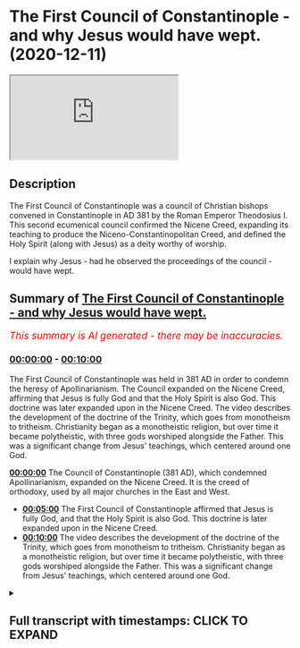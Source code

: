 # The First Council of Constantinople - and why Jesus would have wept. (2020-12-11)

<iframe loading='lazy' src='https://www.youtube.com/embed/Uei51koTiQU'></iframe>

## Description

The First Council of Constantinople was a council of Christian bishops convened in Constantinople in AD 381 by the Roman Emperor Theodosius I. This second ecumenical council confirmed the Nicene Creed, expanding its teaching to produce the Niceno-Constantinopolitan Creed, and defined the Holy Spirit (along with Jesus) as a deity worthy of worship. 

I explain why Jesus - had he observed the proceedings of the council - would have wept.

## Summary of [The First Council of Constantinople - and why Jesus would have wept.](https://www.youtube.com/watch?v=Uei51koTiQU)


*<span style="color:red; font-size:125%">This summary is AI generated - there may be inaccuracies</span>. [](/)*

### [00:00:00](https://www.youtube.com/watch?v=Uei51koTiQU&t=0) - [00:10:00](https://www.youtube.com/watch?v=Uei51koTiQU&t=600)

The First Council of Constantinople was held in 381 AD in order to condemn the heresy of Apollinarianism. The Council expanded on the Nicene Creed, affirming that Jesus is fully God and that the Holy Spirit is also God. This doctrine was later expanded upon in the Nicene Creed. The video describes the development of the doctrine of the Trinity, which goes from monotheism to tritheism. Christianity began as a monotheistic religion, but over time it became polytheistic, with three gods worshiped alongside the Father. This was a significant change from Jesus' teachings, which centered around one God.

**[00:00:00](https://www.youtube.com/watch?v=Uei51koTiQU&t=0)** The Council of Constantinople (381 AD), which condemned Apollinarianism, expanded on the Nicene Creed. It is the creed of orthodoxy, used by all major churches in the East and West.
* **[00:05:00](https://www.youtube.com/watch?v=Uei51koTiQU&t=300)** The First Council of Constantinople affirmed that Jesus is fully God, and that the Holy Spirit is also God. This doctrine is later expanded upon in the Nicene Creed.
* **[00:10:00](https://www.youtube.com/watch?v=Uei51koTiQU&t=600)** The video describes the development of the doctrine of the Trinity, which goes from monotheism to tritheism. Christianity began as a monotheistic religion, but over time it became polytheistic, with three gods worshiped alongside the Father. This was a significant change from Jesus' teachings, which centered around one God.

<details><summary><h2>Full transcript with timestamps: CLICK TO EXPAND</h2></summary>

[0:00:01](https://youtu.be/Uei51koTiQU?t=1) well in this uh second  
[0:00:03](https://youtu.be/Uei51koTiQU?t=3) video in the series of seven about the  
[0:00:05](https://youtu.be/Uei51koTiQU?t=5) seven  
[0:00:06](https://youtu.be/Uei51koTiQU?t=6) uh ecumenical councils the church that  
[0:00:09](https://youtu.be/Uei51koTiQU?t=9) is universal councils  
[0:00:11](https://youtu.be/Uei51koTiQU?t=11) that were called um gatherings of  
[0:00:13](https://youtu.be/Uei51koTiQU?t=13) bishops usually under an emperor  
[0:00:15](https://youtu.be/Uei51koTiQU?t=15) to thrash out christian doctrine to  
[0:00:17](https://youtu.be/Uei51koTiQU?t=17) denounce heretics  
[0:00:18](https://youtu.be/Uei51koTiQU?t=18) i want to talk about the council of  
[0:00:22](https://youtu.be/Uei51koTiQU?t=22) constantinople which was called by the  
[0:00:24](https://youtu.be/Uei51koTiQU?t=24) emperor  
[0:00:25](https://youtu.be/Uei51koTiQU?t=25) theodosius in 381 a.d  
[0:00:29](https://youtu.be/Uei51koTiQU?t=29) but before i get into that i just want  
[0:00:30](https://youtu.be/Uei51koTiQU?t=30) to go back to the  
[0:00:33](https://youtu.be/Uei51koTiQU?t=33) nicene creed to the council of nicaea  
[0:00:36](https://youtu.be/Uei51koTiQU?t=36) called by the emperor constantine who  
[0:00:38](https://youtu.be/Uei51koTiQU?t=38) was the first  
[0:00:39](https://youtu.be/Uei51koTiQU?t=39) christian emperor of the roman empire  
[0:00:42](https://youtu.be/Uei51koTiQU?t=42) and  
[0:00:43](https://youtu.be/Uei51koTiQU?t=43) when he passed away and his son  
[0:00:46](https://youtu.be/Uei51koTiQU?t=46) constantine  
[0:00:47](https://youtu.be/Uei51koTiQU?t=47) uh the second uh took over and his son  
[0:00:50](https://youtu.be/Uei51koTiQU?t=50) after him  
[0:00:51](https://youtu.be/Uei51koTiQU?t=51) and they were aryan emperors in other  
[0:00:54](https://youtu.be/Uei51koTiQU?t=54) words they rejected their fathers or  
[0:00:56](https://youtu.be/Uei51koTiQU?t=56) grandfather's views about  
[0:00:58](https://youtu.be/Uei51koTiQU?t=58) uh jesus being as  
[0:01:01](https://youtu.be/Uei51koTiQU?t=61) god as divine as the father being equal  
[0:01:05](https://youtu.be/Uei51koTiQU?t=65) in deity both being of the same  
[0:01:08](https://youtu.be/Uei51koTiQU?t=68) substance of the same being  
[0:01:09](https://youtu.be/Uei51koTiQU?t=69) as each other of one being and uh  
[0:01:13](https://youtu.be/Uei51koTiQU?t=73) the the aryans rejected this uh  
[0:01:15](https://youtu.be/Uei51koTiQU?t=75) believing that  
[0:01:16](https://youtu.be/Uei51koTiQU?t=76) christ had a beginning he was created by  
[0:01:19](https://youtu.be/Uei51koTiQU?t=79) the father  
[0:01:20](https://youtu.be/Uei51koTiQU?t=80) so even though you could use divine  
[0:01:21](https://youtu.be/Uei51koTiQU?t=81) language of him uh you could call him  
[0:01:24](https://youtu.be/Uei51koTiQU?t=84) divine  
[0:01:25](https://youtu.be/Uei51koTiQU?t=85) he was not god in the ultimate sense so  
[0:01:28](https://youtu.be/Uei51koTiQU?t=88) the people who succeeded constantine his  
[0:01:30](https://youtu.be/Uei51koTiQU?t=90) son  
[0:01:30](https://youtu.be/Uei51koTiQU?t=90) uh and and his son uh were aryans  
[0:01:34](https://youtu.be/Uei51koTiQU?t=94) and also other um so-called heresies  
[0:01:38](https://youtu.be/Uei51koTiQU?t=98) came about i call them so-called because  
[0:01:40](https://youtu.be/Uei51koTiQU?t=100) obviously this is from the point of view  
[0:01:41](https://youtu.be/Uei51koTiQU?t=101) of the  
[0:01:42](https://youtu.be/Uei51koTiQU?t=102) of what became the traditional orthodox  
[0:01:44](https://youtu.be/Uei51koTiQU?t=104) catholic church  
[0:01:45](https://youtu.be/Uei51koTiQU?t=105) uh you may think the so-called heresies  
[0:01:48](https://youtu.be/Uei51koTiQU?t=108) were actually true  
[0:01:49](https://youtu.be/Uei51koTiQU?t=109) uh uh and accurate in in what in their  
[0:01:51](https://youtu.be/Uei51koTiQU?t=111) views  
[0:01:52](https://youtu.be/Uei51koTiQU?t=112) uh one of the views um was um  
[0:01:55](https://youtu.be/Uei51koTiQU?t=115) popularly uh is popularly known as  
[0:01:57](https://youtu.be/Uei51koTiQU?t=117) apollinarianism  
[0:01:58](https://youtu.be/Uei51koTiQU?t=118) and this came about by a chap called  
[0:02:00](https://youtu.be/Uei51koTiQU?t=120) apollinarius  
[0:02:02](https://youtu.be/Uei51koTiQU?t=122) um and he was a supporter of the council  
[0:02:04](https://youtu.be/Uei51koTiQU?t=124) of nicaea the nicene creed  
[0:02:06](https://youtu.be/Uei51koTiQU?t=126) but he kind of pushed it a bit too far  
[0:02:08](https://youtu.be/Uei51koTiQU?t=128) and he ended up saying  
[0:02:10](https://youtu.be/Uei51koTiQU?t=130) perhaps in spite of himself he didn't  
[0:02:12](https://youtu.be/Uei51koTiQU?t=132) want to be a heretic  
[0:02:14](https://youtu.be/Uei51koTiQU?t=134) uh because he was condemned uh he ended  
[0:02:16](https://youtu.be/Uei51koTiQU?t=136) up saying that yeah jesus had a human  
[0:02:18](https://youtu.be/Uei51koTiQU?t=138) body but his mind his soul was divine  
[0:02:21](https://youtu.be/Uei51koTiQU?t=141) so it's kind of like you know god  
[0:02:22](https://youtu.be/Uei51koTiQU?t=142) dressed in a suit of  
[0:02:24](https://youtu.be/Uei51koTiQU?t=144) human flesh if you like he wasn't fully  
[0:02:26](https://youtu.be/Uei51koTiQU?t=146) human jesus  
[0:02:28](https://youtu.be/Uei51koTiQU?t=148) and he uh he was just his uh body that  
[0:02:30](https://youtu.be/Uei51koTiQU?t=150) was obviously human  
[0:02:32](https://youtu.be/Uei51koTiQU?t=152) but his soul his mind was completely  
[0:02:35](https://youtu.be/Uei51koTiQU?t=155) divine and this was um an understanding  
[0:02:38](https://youtu.be/Uei51koTiQU?t=158) of the incarnation that was subsequently  
[0:02:40](https://youtu.be/Uei51koTiQU?t=160) condemned  
[0:02:41](https://youtu.be/Uei51koTiQU?t=161) at the council of constantinople  
[0:02:46](https://youtu.be/Uei51koTiQU?t=166) now the other really important thing  
[0:02:48](https://youtu.be/Uei51koTiQU?t=168) about the council  
[0:02:49](https://youtu.be/Uei51koTiQU?t=169) um is to do with the holy spirit which  
[0:02:52](https://youtu.be/Uei51koTiQU?t=172) had not been mentioned before  
[0:02:53](https://youtu.be/Uei51koTiQU?t=173) very much at all at the council of  
[0:02:55](https://youtu.be/Uei51koTiQU?t=175) nicaea at the council of nicaea if  
[0:02:57](https://youtu.be/Uei51koTiQU?t=177) you've not  
[0:02:58](https://youtu.be/Uei51koTiQU?t=178) come across it before um it mentions  
[0:03:01](https://youtu.be/Uei51koTiQU?t=181) very briefly the holy spirit it says  
[0:03:03](https://youtu.be/Uei51koTiQU?t=183) you know we believe in one god the  
[0:03:05](https://youtu.be/Uei51koTiQU?t=185) father almighty the maker  
[0:03:07](https://youtu.be/Uei51koTiQU?t=187) of all things we believe in jesus and it  
[0:03:08](https://youtu.be/Uei51koTiQU?t=188) talks about how jesus one being  
[0:03:11](https://youtu.be/Uei51koTiQU?t=191) um homo eusion or consubstantial with  
[0:03:14](https://youtu.be/Uei51koTiQU?t=194) god the father  
[0:03:15](https://youtu.be/Uei51koTiQU?t=195) um how jesus died and rose again and  
[0:03:18](https://youtu.be/Uei51koTiQU?t=198) then it says  
[0:03:19](https://youtu.be/Uei51koTiQU?t=199) we believe in the holy spirit full stop  
[0:03:22](https://youtu.be/Uei51koTiQU?t=202) and that's it  
[0:03:23](https://youtu.be/Uei51koTiQU?t=203) and that is all that nice here says  
[0:03:25](https://youtu.be/Uei51koTiQU?t=205) about the holy spirit so who is the holy  
[0:03:27](https://youtu.be/Uei51koTiQU?t=207) spirit  
[0:03:28](https://youtu.be/Uei51koTiQU?t=208) what's his relationship between uh to  
[0:03:30](https://youtu.be/Uei51koTiQU?t=210) the father and to the son  
[0:03:32](https://youtu.be/Uei51koTiQU?t=212) doesn't really go into that so the  
[0:03:34](https://youtu.be/Uei51koTiQU?t=214) another thing that the council  
[0:03:35](https://youtu.be/Uei51koTiQU?t=215) did was to really expand on this and  
[0:03:40](https://youtu.be/Uei51koTiQU?t=220) revise the nicene creed  
[0:03:43](https://youtu.be/Uei51koTiQU?t=223) in such a way in fact the nicene creed  
[0:03:46](https://youtu.be/Uei51koTiQU?t=226) as it's called today  
[0:03:47](https://youtu.be/Uei51koTiQU?t=227) is really the nicene constantinople  
[0:03:50](https://youtu.be/Uei51koTiQU?t=230) creed  
[0:03:51](https://youtu.be/Uei51koTiQU?t=231) that's actually the creed that's read in  
[0:03:54](https://youtu.be/Uei51koTiQU?t=234) all the major  
[0:03:55](https://youtu.be/Uei51koTiQU?t=235) churches of the east to the orthodox  
[0:03:57](https://youtu.be/Uei51koTiQU?t=237) churches and the west in  
[0:03:59](https://youtu.be/Uei51koTiQU?t=239) the catholic churches the anglican  
[0:04:00](https://youtu.be/Uei51koTiQU?t=240) church and so on is the revised nicene  
[0:04:03](https://youtu.be/Uei51koTiQU?t=243) creed that's really  
[0:04:04](https://youtu.be/Uei51koTiQU?t=244) the orthodox touchstone uh of  
[0:04:07](https://youtu.be/Uei51koTiQU?t=247) of orthodoxy and truth um  
[0:04:11](https://youtu.be/Uei51koTiQU?t=251) for christians um and why was the ho why  
[0:04:14](https://youtu.be/Uei51koTiQU?t=254) did this become an issue because  
[0:04:16](https://youtu.be/Uei51koTiQU?t=256) prominent churchmen were saying look the  
[0:04:19](https://youtu.be/Uei51koTiQU?t=259) holy spirit  
[0:04:20](https://youtu.be/Uei51koTiQU?t=260) isn't god he's not fully god only the  
[0:04:23](https://youtu.be/Uei51koTiQU?t=263) father is fully god  
[0:04:24](https://youtu.be/Uei51koTiQU?t=264) and as we saw in the first video the  
[0:04:27](https://youtu.be/Uei51koTiQU?t=267) verses in the bible  
[0:04:28](https://youtu.be/Uei51koTiQU?t=268) that say that where jesus says in in  
[0:04:31](https://youtu.be/Uei51koTiQU?t=271) john's gospel  
[0:04:33](https://youtu.be/Uei51koTiQU?t=273) um that he prays and he prays that  
[0:04:36](https://youtu.be/Uei51koTiQU?t=276) this is eternal life that they may know  
[0:04:38](https://youtu.be/Uei51koTiQU?t=278) you the only true god  
[0:04:41](https://youtu.be/Uei51koTiQU?t=281) and jesus christ whom you have sent  
[0:04:44](https://youtu.be/Uei51koTiQU?t=284) so jesus himself refers to the father  
[0:04:47](https://youtu.be/Uei51koTiQU?t=287) as the only true god he's not including  
[0:04:51](https://youtu.be/Uei51koTiQU?t=291) himself  
[0:04:52](https://youtu.be/Uei51koTiQU?t=292) in the godhead as divine at all  
[0:04:55](https://youtu.be/Uei51koTiQU?t=295) and there are other verses all over the  
[0:04:57](https://youtu.be/Uei51koTiQU?t=297) place in the bible where  
[0:04:58](https://youtu.be/Uei51koTiQU?t=298) jesus is clearly distinguished from god  
[0:05:00](https://youtu.be/Uei51koTiQU?t=300) you know jesus prays to god  
[0:05:02](https://youtu.be/Uei51koTiQU?t=302) he feels abandoned by god on the cross  
[0:05:04](https://youtu.be/Uei51koTiQU?t=304) my god my god why have you abandoned me  
[0:05:06](https://youtu.be/Uei51koTiQU?t=306) i mean it says that in mark's gospel of  
[0:05:08](https://youtu.be/Uei51koTiQU?t=308) matthew's gospel um he doesn't know  
[0:05:10](https://youtu.be/Uei51koTiQU?t=310) things  
[0:05:11](https://youtu.be/Uei51koTiQU?t=311) though he's not omniscient and and so on  
[0:05:14](https://youtu.be/Uei51koTiQU?t=314) so clearly he's not exhibiting  
[0:05:16](https://youtu.be/Uei51koTiQU?t=316) any of these uh divine characteristics  
[0:05:18](https://youtu.be/Uei51koTiQU?t=318) that we would normally expect of god  
[0:05:21](https://youtu.be/Uei51koTiQU?t=321) um so um  
[0:05:25](https://youtu.be/Uei51koTiQU?t=325) some people were denying some church  
[0:05:27](https://youtu.be/Uei51koTiQU?t=327) women denying the holy spirit was god  
[0:05:28](https://youtu.be/Uei51koTiQU?t=328) why because only if the father is god  
[0:05:31](https://youtu.be/Uei51koTiQU?t=331) if you start having other people other  
[0:05:32](https://youtu.be/Uei51koTiQU?t=332) forces other entities that are also god  
[0:05:35](https://youtu.be/Uei51koTiQU?t=335) so you've got jesus also god the holy  
[0:05:37](https://youtu.be/Uei51koTiQU?t=337) spirit is also god  
[0:05:38](https://youtu.be/Uei51koTiQU?t=338) how many gods are there um so  
[0:05:42](https://youtu.be/Uei51koTiQU?t=342) these people were after nicaea were  
[0:05:45](https://youtu.be/Uei51koTiQU?t=345) quite  
[0:05:45](https://youtu.be/Uei51koTiQU?t=345) emphatic about that now this was  
[0:05:48](https://youtu.be/Uei51koTiQU?t=348) condemned by  
[0:05:49](https://youtu.be/Uei51koTiQU?t=349) for example the pope pope damascus the  
[0:05:51](https://youtu.be/Uei51koTiQU?t=351) first at that time he said no no  
[0:05:53](https://youtu.be/Uei51koTiQU?t=353) no the holy spirit is fully god he's a  
[0:05:55](https://youtu.be/Uei51koTiQU?t=355) person  
[0:05:56](https://youtu.be/Uei51koTiQU?t=356) alongside god the father who's also a  
[0:05:58](https://youtu.be/Uei51koTiQU?t=358) person alongside jesus was also a person  
[0:06:00](https://youtu.be/Uei51koTiQU?t=360) um and theodosius the roman empire up  
[0:06:03](https://youtu.be/Uei51koTiQU?t=363) roman emperor  
[0:06:04](https://youtu.be/Uei51koTiQU?t=364) called this council the first council of  
[0:06:06](https://youtu.be/Uei51koTiQU?t=366) constantinople  
[0:06:08](https://youtu.be/Uei51koTiQU?t=368) in 381 to settle a whole bunch of these  
[0:06:10](https://youtu.be/Uei51koTiQU?t=370) issues and to reinforce to restate  
[0:06:13](https://youtu.be/Uei51koTiQU?t=373) that the truth was the council of nicaea  
[0:06:16](https://youtu.be/Uei51koTiQU?t=376) he revised it to add bits in  
[0:06:18](https://youtu.be/Uei51koTiQU?t=378) to condemn these people who were saying  
[0:06:21](https://youtu.be/Uei51koTiQU?t=381) the holy spirit  
[0:06:22](https://youtu.be/Uei51koTiQU?t=382) also wasn't god um and so he expanded it  
[0:06:26](https://youtu.be/Uei51koTiQU?t=386) and revised it  
[0:06:27](https://youtu.be/Uei51koTiQU?t=387) there were some cannons as they're  
[0:06:29](https://youtu.be/Uei51koTiQU?t=389) called that these are doctrinal  
[0:06:31](https://youtu.be/Uei51koTiQU?t=391) statements from the council that um  
[0:06:35](https://youtu.be/Uei51koTiQU?t=395) they're called cannons they are  
[0:06:38](https://youtu.be/Uei51koTiQU?t=398) doctrinal decrees  
[0:06:40](https://youtu.be/Uei51koTiQU?t=400) stating uh in this case uh that the  
[0:06:43](https://youtu.be/Uei51koTiQU?t=403) heresies were  
[0:06:44](https://youtu.be/Uei51koTiQU?t=404) outlawed so the aryans who said that  
[0:06:48](https://youtu.be/Uei51koTiQU?t=408) jesus was a created being  
[0:06:49](https://youtu.be/Uei51koTiQU?t=409) these were outlawed uh by the state  
[0:06:53](https://youtu.be/Uei51koTiQU?t=413) by this decree um the  
[0:06:56](https://youtu.be/Uei51koTiQU?t=416) the other canon of firm nicaea as the  
[0:06:59](https://youtu.be/Uei51koTiQU?t=419) truth and also the bishop of  
[0:07:00](https://youtu.be/Uei51koTiQU?t=420) constantinople  
[0:07:02](https://youtu.be/Uei51koTiQU?t=422) who was until then subordinate to the  
[0:07:04](https://youtu.be/Uei51koTiQU?t=424) pope  
[0:07:05](https://youtu.be/Uei51koTiQU?t=425) it was decided to raise his status to  
[0:07:07](https://youtu.be/Uei51koTiQU?t=427) equal to the pope  
[0:07:09](https://youtu.be/Uei51koTiQU?t=429) um so these were come  
[0:07:12](https://youtu.be/Uei51koTiQU?t=432) some of the issues but principally it  
[0:07:14](https://youtu.be/Uei51koTiQU?t=434) was to reassert  
[0:07:16](https://youtu.be/Uei51koTiQU?t=436) the truth of nicaea  
[0:07:19](https://youtu.be/Uei51koTiQU?t=439) even though theodosi is his predecessors  
[0:07:24](https://youtu.be/Uei51koTiQU?t=444) constantine won constantine too and many  
[0:07:26](https://youtu.be/Uei51koTiQU?t=446) bishops  
[0:07:27](https://youtu.be/Uei51koTiQU?t=447) had decided actually jesus was not god  
[0:07:29](https://youtu.be/Uei51koTiQU?t=449) and that he was created  
[0:07:31](https://youtu.be/Uei51koTiQU?t=451) so you had this thing you know in the  
[0:07:34](https://youtu.be/Uei51koTiQU?t=454) council of nicaea you had by majority  
[0:07:36](https://youtu.be/Uei51koTiQU?t=456) vote deciding that jesus was fully god  
[0:07:39](https://youtu.be/Uei51koTiQU?t=459) and then after that constantine dies and  
[0:07:41](https://youtu.be/Uei51koTiQU?t=461) you get kind of differing views coming  
[0:07:43](https://youtu.be/Uei51koTiQU?t=463) back saying well actually no he's not  
[0:07:44](https://youtu.be/Uei51koTiQU?t=464) really god because let me look at these  
[0:07:45](https://youtu.be/Uei51koTiQU?t=465) passages in scripture jesus says  
[0:07:47](https://youtu.be/Uei51koTiQU?t=467) the father is greater than i you know he  
[0:07:49](https://youtu.be/Uei51koTiQU?t=469) prays to god he's how can he be god  
[0:07:51](https://youtu.be/Uei51koTiQU?t=471) that there are so many pastors in the  
[0:07:52](https://youtu.be/Uei51koTiQU?t=472) bible that do not sit uh comfortably at  
[0:07:55](https://youtu.be/Uei51koTiQU?t=475) all with this idea  
[0:07:56](https://youtu.be/Uei51koTiQU?t=476) so many people were persuaded by that  
[0:07:58](https://youtu.be/Uei51koTiQU?t=478) and then theodosius comes along and he's  
[0:08:00](https://youtu.be/Uei51koTiQU?t=480) very violent actually  
[0:08:01](https://youtu.be/Uei51koTiQU?t=481) i mean his father was executed and he he  
[0:08:04](https://youtu.be/Uei51koTiQU?t=484) was very a very violent man himself  
[0:08:06](https://youtu.be/Uei51koTiQU?t=486) and he enforced this on the roman empire  
[0:08:08](https://youtu.be/Uei51koTiQU?t=488) and it became an offense  
[0:08:10](https://youtu.be/Uei51koTiQU?t=490) against the state to uh to be a heretic  
[0:08:13](https://youtu.be/Uei51koTiQU?t=493) to to disagree with what his views were  
[0:08:17](https://youtu.be/Uei51koTiQU?t=497) so um and you see here the beginnings of  
[0:08:19](https://youtu.be/Uei51koTiQU?t=499) the medieval period don't you where  
[0:08:20](https://youtu.be/Uei51koTiQU?t=500) the church really uh has a massive  
[0:08:23](https://youtu.be/Uei51koTiQU?t=503) social role  
[0:08:24](https://youtu.be/Uei51koTiQU?t=504) in enforcing uh its views on the people  
[0:08:27](https://youtu.be/Uei51koTiQU?t=507) and lower behind if you  
[0:08:28](https://youtu.be/Uei51koTiQU?t=508) disagree you will be uh you could be uh  
[0:08:31](https://youtu.be/Uei51koTiQU?t=511) punished uh even executed if you  
[0:08:33](https://youtu.be/Uei51koTiQU?t=513) publicly deny the trinity  
[0:08:36](https://youtu.be/Uei51koTiQU?t=516) so uh these are some of the issues uh  
[0:08:39](https://youtu.be/Uei51koTiQU?t=519) that  
[0:08:39](https://youtu.be/Uei51koTiQU?t=519) came about the holy spirit now uh let me  
[0:08:43](https://youtu.be/Uei51koTiQU?t=523) just get this  
[0:08:44](https://youtu.be/Uei51koTiQU?t=524) so in the first council of  
[0:08:46](https://youtu.be/Uei51koTiQU?t=526) constantinople in 381  
[0:08:50](https://youtu.be/Uei51koTiQU?t=530) whereas at nicaea you had the mention of  
[0:08:52](https://youtu.be/Uei51koTiQU?t=532) the holy spirit  
[0:08:53](https://youtu.be/Uei51koTiQU?t=533) nothing more in the constantinople creed  
[0:08:56](https://youtu.be/Uei51koTiQU?t=536) you have this  
[0:08:57](https://youtu.be/Uei51koTiQU?t=537) that we believe in one holy catholic and  
[0:08:59](https://youtu.be/Uei51koTiQU?t=539) apostolic church  
[0:09:01](https://youtu.be/Uei51koTiQU?t=541) we acknowledge one baptism for the  
[0:09:03](https://youtu.be/Uei51koTiQU?t=543) forgiveness of sins  
[0:09:04](https://youtu.be/Uei51koTiQU?t=544) we look for the resurrection of the dead  
[0:09:06](https://youtu.be/Uei51koTiQU?t=546) and the life of the world to come  
[0:09:08](https://youtu.be/Uei51koTiQU?t=548) and we believe in the holy spirit the  
[0:09:10](https://youtu.be/Uei51koTiQU?t=550) lord  
[0:09:11](https://youtu.be/Uei51koTiQU?t=551) and giver of life who proceeds from the  
[0:09:14](https://youtu.be/Uei51koTiQU?t=554) father  
[0:09:14](https://youtu.be/Uei51koTiQU?t=554) with the father and the son together is  
[0:09:17](https://youtu.be/Uei51koTiQU?t=557) worshiped and glorified  
[0:09:19](https://youtu.be/Uei51koTiQU?t=559) who spoke by the prophets now everything  
[0:09:22](https://youtu.be/Uei51koTiQU?t=562) i've just read there  
[0:09:23](https://youtu.be/Uei51koTiQU?t=563) has been added in to the nicene creed so  
[0:09:26](https://youtu.be/Uei51koTiQU?t=566) the idea for example we acknowledge one  
[0:09:29](https://youtu.be/Uei51koTiQU?t=569) baptism for the remission of sins the  
[0:09:30](https://youtu.be/Uei51koTiQU?t=570) idea that baptism as it as  
[0:09:32](https://youtu.be/Uei51koTiQU?t=572) such forgives your sins  
[0:09:37](https://youtu.be/Uei51koTiQU?t=577) is added in is that extraordinary did  
[0:09:39](https://youtu.be/Uei51koTiQU?t=579) jesus  
[0:09:40](https://youtu.be/Uei51koTiQU?t=580) preach did he go around saying you know  
[0:09:42](https://youtu.be/Uei51koTiQU?t=582) have have some baptism and you will be  
[0:09:44](https://youtu.be/Uei51koTiQU?t=584) saved  
[0:09:44](https://youtu.be/Uei51koTiQU?t=584) so baptism itself uh remits  
[0:09:47](https://youtu.be/Uei51koTiQU?t=587) sin um the what the idea the one holy  
[0:09:51](https://youtu.be/Uei51koTiQU?t=591) catholic apostolic church that's the  
[0:09:53](https://youtu.be/Uei51koTiQU?t=593) first time that's in the creed  
[0:09:55](https://youtu.be/Uei51koTiQU?t=595) and then to the holy spirit the holy  
[0:09:57](https://youtu.be/Uei51koTiQU?t=597) spirit is now the lord  
[0:09:58](https://youtu.be/Uei51koTiQU?t=598) the giver of life who proceeds from the  
[0:10:00](https://youtu.be/Uei51koTiQU?t=600) father  
[0:10:01](https://youtu.be/Uei51koTiQU?t=601) with the father and the son is worshiped  
[0:10:03](https://youtu.be/Uei51koTiQU?t=603) and glorified  
[0:10:05](https://youtu.be/Uei51koTiQU?t=605) so you have three beings now  
[0:10:08](https://youtu.be/Uei51koTiQU?t=608) who are worshiped you have the father  
[0:10:10](https://youtu.be/Uei51koTiQU?t=610) who has got his worship the son who is  
[0:10:12](https://youtu.be/Uei51koTiQU?t=612) god who's worshipped  
[0:10:13](https://youtu.be/Uei51koTiQU?t=613) and clearly the holy spirit who is also  
[0:10:17](https://youtu.be/Uei51koTiQU?t=617) worshiped so each is fully god  
[0:10:20](https://youtu.be/Uei51koTiQU?t=620) and my mass isn't great but i make that  
[0:10:23](https://youtu.be/Uei51koTiQU?t=623) three  
[0:10:24](https://youtu.be/Uei51koTiQU?t=624) beings who are fully god all of whom  
[0:10:27](https://youtu.be/Uei51koTiQU?t=627) are together it says are to be  
[0:10:29](https://youtu.be/Uei51koTiQU?t=629) worshipped and  
[0:10:30](https://youtu.be/Uei51koTiQU?t=630) all of them are to be worshipped and  
[0:10:32](https://youtu.be/Uei51koTiQU?t=632) glorified  
[0:10:34](https://youtu.be/Uei51koTiQU?t=634) wow now that wasn't in nicaea uh he was  
[0:10:36](https://youtu.be/Uei51koTiQU?t=636) added to the nicen creed  
[0:10:38](https://youtu.be/Uei51koTiQU?t=638) and so as i said before today when  
[0:10:40](https://youtu.be/Uei51koTiQU?t=640) christians uh  
[0:10:41](https://youtu.be/Uei51koTiQU?t=641) recite which they do the nice and creed  
[0:10:44](https://youtu.be/Uei51koTiQU?t=644) they mean this revised creed which  
[0:10:46](https://youtu.be/Uei51koTiQU?t=646) includes the bit about how baptism saves  
[0:10:48](https://youtu.be/Uei51koTiQU?t=648) you  
[0:10:49](https://youtu.be/Uei51koTiQU?t=649) and a bit about the three entities that  
[0:10:51](https://youtu.be/Uei51koTiQU?t=651) are now worshipped  
[0:10:52](https://youtu.be/Uei51koTiQU?t=652) together the word together is in the  
[0:10:55](https://youtu.be/Uei51koTiQU?t=655) creed  
[0:10:55](https://youtu.be/Uei51koTiQU?t=655) so you get a collective is a group of  
[0:10:58](https://youtu.be/Uei51koTiQU?t=658) group of beings group of individuals  
[0:11:00](https://youtu.be/Uei51koTiQU?t=660) who are all worshiped together  
[0:11:04](https://youtu.be/Uei51koTiQU?t=664) as god of course so although the word  
[0:11:07](https://youtu.be/Uei51koTiQU?t=667) trinity is not mentioned clearly this is  
[0:11:09](https://youtu.be/Uei51koTiQU?t=669) trinitarian trinity  
[0:11:10](https://youtu.be/Uei51koTiQU?t=670) the doctrine of the trinity as such will  
[0:11:12](https://youtu.be/Uei51koTiQU?t=672) be addressed in a later council  
[0:11:14](https://youtu.be/Uei51koTiQU?t=674) which god willing i'll make a video on  
[0:11:17](https://youtu.be/Uei51koTiQU?t=677) but you can see  
[0:11:18](https://youtu.be/Uei51koTiQU?t=678) how uh the development i mean how far we  
[0:11:21](https://youtu.be/Uei51koTiQU?t=681) have moved from  
[0:11:22](https://youtu.be/Uei51koTiQU?t=682) jesus in in uh in galilee  
[0:11:25](https://youtu.be/Uei51koTiQU?t=685) preaching god and his kingdom  
[0:11:28](https://youtu.be/Uei51koTiQU?t=688) and now we have three entities who are  
[0:11:31](https://youtu.be/Uei51koTiQU?t=691) now proclaimed and worshipped  
[0:11:33](https://youtu.be/Uei51koTiQU?t=693) as god is this trini is this tritheism  
[0:11:37](https://youtu.be/Uei51koTiQU?t=697) um i think i think it is actually  
[0:11:41](https://youtu.be/Uei51koTiQU?t=701) many people say it's not because  
[0:11:42](https://youtu.be/Uei51koTiQU?t=702) christians still profess belief in one  
[0:11:44](https://youtu.be/Uei51koTiQU?t=704) god  
[0:11:45](https://youtu.be/Uei51koTiQU?t=705) but it the the the this is stretched to  
[0:11:48](https://youtu.be/Uei51koTiQU?t=708) such an extent  
[0:11:49](https://youtu.be/Uei51koTiQU?t=709) that it breaks i think that if if each  
[0:11:52](https://youtu.be/Uei51koTiQU?t=712) of the constituent  
[0:11:54](https://youtu.be/Uei51koTiQU?t=714) deities each of which is named and  
[0:11:57](https://youtu.be/Uei51koTiQU?t=717) worshiped and glorified individually  
[0:12:00](https://youtu.be/Uei51koTiQU?t=720) uh this stretches the definition and  
[0:12:02](https://youtu.be/Uei51koTiQU?t=722) it's kind of like a polytheistic  
[0:12:04](https://youtu.be/Uei51koTiQU?t=724) monotheism as a a paradox of course  
[0:12:07](https://youtu.be/Uei51koTiQU?t=727) or monotheistic polytheism it's a  
[0:12:09](https://youtu.be/Uei51koTiQU?t=729) politic it's a monotheism that is  
[0:12:11](https://youtu.be/Uei51koTiQU?t=731) polytheistic it's kind of a  
[0:12:12](https://youtu.be/Uei51koTiQU?t=732) contradiction  
[0:12:13](https://youtu.be/Uei51koTiQU?t=733) it both affirms and denies what it  
[0:12:15](https://youtu.be/Uei51koTiQU?t=735) claims to believe  
[0:12:16](https://youtu.be/Uei51koTiQU?t=736) um so um so  
[0:12:20](https://youtu.be/Uei51koTiQU?t=740) as i say that council uh uh issued this  
[0:12:23](https://youtu.be/Uei51koTiQU?t=743) creed  
[0:12:24](https://youtu.be/Uei51koTiQU?t=744) and it was enforced with state power  
[0:12:28](https://youtu.be/Uei51koTiQU?t=748) if you disagreed with this if you're an  
[0:12:30](https://youtu.be/Uei51koTiQU?t=750) aryan if you said jesus  
[0:12:31](https://youtu.be/Uei51koTiQU?t=751) is not god you were punished it also  
[0:12:34](https://youtu.be/Uei51koTiQU?t=754) outlawed  
[0:12:35](https://youtu.be/Uei51koTiQU?t=755) uh by the by all pagan practices the  
[0:12:38](https://youtu.be/Uei51koTiQU?t=758) temples were closed they were more than  
[0:12:40](https://youtu.be/Uei51koTiQU?t=760) closed they were ransacked burnt down  
[0:12:42](https://youtu.be/Uei51koTiQU?t=762) uh violence was committed against pagans  
[0:12:45](https://youtu.be/Uei51koTiQU?t=765) this state the christian state did  
[0:12:46](https://youtu.be/Uei51koTiQU?t=766) nothing  
[0:12:47](https://youtu.be/Uei51koTiQU?t=767) took no action against the attackers  
[0:12:49](https://youtu.be/Uei51koTiQU?t=769) they were allowed to get away with it  
[0:12:52](https://youtu.be/Uei51koTiQU?t=772) and so i guess in my view you have a  
[0:12:53](https://youtu.be/Uei51koTiQU?t=773) kind of really beginning of the  
[0:12:55](https://youtu.be/Uei51koTiQU?t=775) totalitarian catholic state  
[0:12:57](https://youtu.be/Uei51koTiQU?t=777) where one particular view reigns supreme  
[0:13:00](https://youtu.be/Uei51koTiQU?t=780) and i think we lose we have now lost  
[0:13:04](https://youtu.be/Uei51koTiQU?t=784) very clearly in this uh any sense of the  
[0:13:07](https://youtu.be/Uei51koTiQU?t=787) pure monotheism the tao heed  
[0:13:10](https://youtu.be/Uei51koTiQU?t=790) which is preached by moses all the  
[0:13:13](https://youtu.be/Uei51koTiQU?t=793) prophets in the jewish bible whether it  
[0:13:15](https://youtu.be/Uei51koTiQU?t=795) be  
[0:13:15](https://youtu.be/Uei51koTiQU?t=795) isaiah isaiah jeremiah micah  
[0:13:18](https://youtu.be/Uei51koTiQU?t=798) and so on all of those who are very  
[0:13:21](https://youtu.be/Uei51koTiQU?t=801) clearly  
[0:13:22](https://youtu.be/Uei51koTiQU?t=802) monotheistic jesus himself of course who  
[0:13:25](https://youtu.be/Uei51koTiQU?t=805) prayed to god and worshiped god here we  
[0:13:27](https://youtu.be/Uei51koTiQU?t=807) have  
[0:13:28](https://youtu.be/Uei51koTiQU?t=808) a a mutation we have a bidder we have an  
[0:13:31](https://youtu.be/Uei51koTiQU?t=811) innovation where two other entities  
[0:13:34](https://youtu.be/Uei51koTiQU?t=814) are now worshiped and glorified  
[0:13:36](https://youtu.be/Uei51koTiQU?t=816) alongside  
[0:13:38](https://youtu.be/Uei51koTiQU?t=818) the father this is not something that  
[0:13:40](https://youtu.be/Uei51koTiQU?t=820) jesus knew anything about it's not  
[0:13:42](https://youtu.be/Uei51koTiQU?t=822) something you'll find  
[0:13:43](https://youtu.be/Uei51koTiQU?t=823) in the bible taught in that way at all  
[0:13:46](https://youtu.be/Uei51koTiQU?t=826) um  
[0:13:47](https://youtu.be/Uei51koTiQU?t=827) the holy spirit is not defined as fully  
[0:13:49](https://youtu.be/Uei51koTiQU?t=829) god as the son is not defined as fully  
[0:13:51](https://youtu.be/Uei51koTiQU?t=831) god  
[0:13:51](https://youtu.be/Uei51koTiQU?t=831) in a trinitarian way uh with three  
[0:13:54](https://youtu.be/Uei51koTiQU?t=834) beings in one god  
[0:13:55](https://youtu.be/Uei51koTiQU?t=835) so this is uh this is a very uh  
[0:13:59](https://youtu.be/Uei51koTiQU?t=839) innovative revolutionary development  
[0:14:02](https://youtu.be/Uei51koTiQU?t=842) um proceeding from nicaea with the holy  
[0:14:05](https://youtu.be/Uei51koTiQU?t=845) spirit added on as  
[0:14:07](https://youtu.be/Uei51koTiQU?t=847) another person who is god  
[0:14:11](https://youtu.be/Uei51koTiQU?t=851) um so there we have it i i think um  
[0:14:14](https://youtu.be/Uei51koTiQU?t=854) i think if jesus uh had attended that  
[0:14:17](https://youtu.be/Uei51koTiQU?t=857) council  
[0:14:18](https://youtu.be/Uei51koTiQU?t=858) as an observer uh he would have been  
[0:14:21](https://youtu.be/Uei51koTiQU?t=861) horrified  
[0:14:22](https://youtu.be/Uei51koTiQU?t=862) he would have looked in disbelief at the  
[0:14:25](https://youtu.be/Uei51koTiQU?t=865) piety that he had as a jewish rabbi as a  
[0:14:29](https://youtu.be/Uei51koTiQU?t=869) prophet  
[0:14:30](https://youtu.be/Uei51koTiQU?t=870) had been so distorted and undermined  
[0:14:33](https://youtu.be/Uei51koTiQU?t=873) and betrayed by  
[0:14:36](https://youtu.be/Uei51koTiQU?t=876) gentiles centuries later who thought  
[0:14:39](https://youtu.be/Uei51koTiQU?t=879) they knew the mind of god  
[0:14:42](https://youtu.be/Uei51koTiQU?t=882) but i i think jesus would have uh would  
[0:14:45](https://youtu.be/Uei51koTiQU?t=885) have  
[0:14:46](https://youtu.be/Uei51koTiQU?t=886) jesus would have wept um that's just my  
[0:14:49](https://youtu.be/Uei51koTiQU?t=889) opinion  
[0:14:49](https://youtu.be/Uei51koTiQU?t=889) so until next time um i hope that was  
[0:14:52](https://youtu.be/Uei51koTiQU?t=892) not too confusing  

</details>
